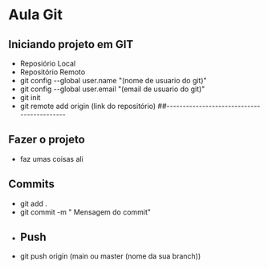 # Aula Git

## Iniciando projeto em GIT
- Reposiório Local
- Repositório Remoto
- git config --global user.name "(nome de usuario do git)"
- git config --global user.email "(email de usuario do git)"
- git init
- git remote add origin (link do repositório)
##-------------------------------------------
## Fazer o projeto
- faz umas coisas ali
## Commits
- git add .
- git commit -m " Mensagem do commit"
- ## Push
- git push origin (main ou master (nome da sua branch))
